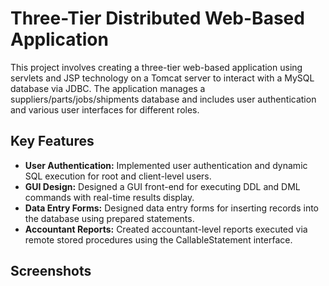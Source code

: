 # Three-Tier Distributed Web-Based Application

This project involves creating a three-tier web-based application using servlets and JSP technology on a Tomcat server to interact with a MySQL database via JDBC. The application manages a suppliers/parts/jobs/shipments database and includes user authentication and various user interfaces for different roles.

## Key Features
- **User Authentication:** Implemented user authentication and dynamic SQL execution for root and client-level users.
- **GUI Design:** Designed a GUI front-end for executing DDL and DML commands with real-time results display.
- **Data Entry Forms:** Designed data entry forms for inserting records into the database using prepared statements.
- **Accountant Reports:** Created accountant-level reports executed via remote stored procedures using the CallableStatement interface.

## Screenshots
